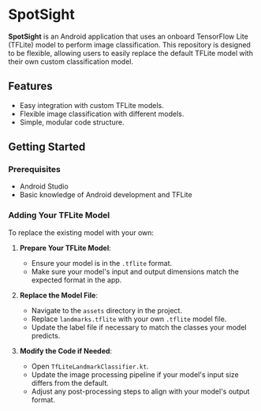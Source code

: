 # SpotSight

**SpotSight** is an Android application that uses an onboard TensorFlow Lite (TFLite) model to perform image classification. This repository is designed to be flexible, allowing users to easily replace the default TFLite model with their own custom classification model.

## Features

- Easy integration with custom TFLite models.
- Flexible image classification with different models.
- Simple, modular code structure.

## Getting Started

### Prerequisites

- Android Studio
- Basic knowledge of Android development and TFLite

### Adding Your TFLite Model

To replace the existing model with your own:

1. **Prepare Your TFLite Model**:
   - Ensure your model is in the `.tflite` format.
   - Make sure your model's input and output dimensions match the expected format in the app.

2. **Replace the Model File**:
   - Navigate to the `assets` directory in the project.
   - Replace `landmarks.tflite` with your own `.tflite` model file.
   - Update the label file if necessary to match the classes your model predicts.

3. **Modify the Code if Needed**:
   - Open `TfLiteLandmarkClassifier.kt`.
   - Update the image processing pipeline if your model's input size differs from the default.
   - Adjust any post-processing steps to align with your model's output format.
